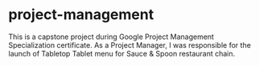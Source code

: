 # project-management

This is a capstone project during Google Project Management Specialization certificate. As a Project Manager, I was responsible for the launch of Tabletop Tablet menu for Sauce & Spoon restaurant chain.
